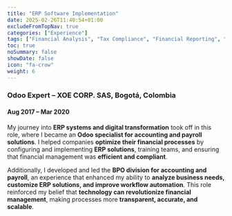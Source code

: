 ```yaml
---
title: "ERP Software Implementation"
date: 2025-02-26T11:40:54+01:00
excludeFromTopNav: true
categories: ["Experience"]
tags: ["Financial Analysis", "Tax Compliance", "Financial Reporting", "ERP Implementation", "Database Analytics", "SQL", "Python", "Startup Finance", "Customer Service", "Sales Support", "Payroll Management"]
toc: true
noSummary: false
showDate: false
icon: "fa-crow"
weight: 6
---
```


### **Odoo Expert – XOE CORP. SAS, Bogotá, Colombia**
#### Aug 2017 – Mar 2020

My journey into **ERP systems and digital transformation** took off in this role, where I became an **Odoo specialist for accounting and payroll solutions**. I helped companies **optimize their financial processes** by configuring and implementing **ERP solutions**, training teams, and ensuring that financial management was **efficient and compliant**.  

Additionally, I developed and led the **BPO division for accounting and payroll**, an experience that enhanced my ability to **analyze business needs, customize ERP solutions, and improve workflow automation**. This role reinforced my belief that **technology can revolutionize financial management**, making processes more **transparent, accurate, and scalable**.  
